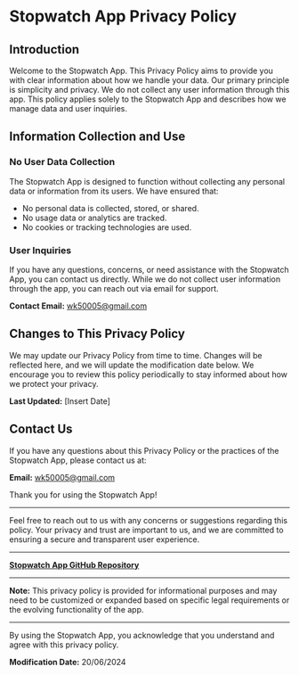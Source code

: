 # Stopwatch App Privacy Policy

## Introduction

Welcome to the Stopwatch App. This Privacy Policy aims to provide you with clear information about how we handle your data. Our primary principle is simplicity and privacy. We do not collect any user information through this app. This policy applies solely to the Stopwatch App and describes how we manage data and user inquiries.

## Information Collection and Use

### No User Data Collection

The Stopwatch App is designed to function without collecting any personal data or information from its users. We have ensured that:
- No personal data is collected, stored, or shared.
- No usage data or analytics are tracked.
- No cookies or tracking technologies are used.

### User Inquiries

If you have any questions, concerns, or need assistance with the Stopwatch App, you can contact us directly. While we do not collect user information through the app, you can reach out via email for support.

**Contact Email:** wk50005@gmail.com

## Changes to This Privacy Policy

We may update our Privacy Policy from time to time. Changes will be reflected here, and we will update the modification date below. We encourage you to review this policy periodically to stay informed about how we protect your privacy.

**Last Updated:** [Insert Date]

## Contact Us

If you have any questions about this Privacy Policy or the practices of the Stopwatch App, please contact us at:

**Email:** wk50005@gmail.com

Thank you for using the Stopwatch App!

---

Feel free to reach out to us with any concerns or suggestions regarding this policy. Your privacy and trust are important to us, and we are committed to ensuring a secure and transparent user experience.

---

**[Stopwatch App GitHub Repository](#)**

---

**Note:** This privacy policy is provided for informational purposes and may need to be customized or expanded based on specific legal requirements or the evolving functionality of the app.

---

By using the Stopwatch App, you acknowledge that you understand and agree with this privacy policy.

**Modification Date:** 20/06/2024
